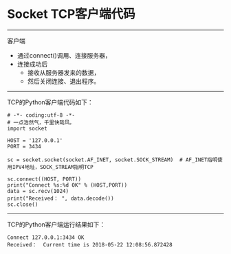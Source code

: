 # Socket TCP客户端代码
---
客户端
- 通过connect()调用、连接服务器，
- 连接成功后
  - 接收从服务器发来的数据，
  - 然后关闭连接、退出程序。
---
TCP的Python客户端代码如下：
```
# -*- coding:utf-8 -*-
# 一点浩然气，千里快哉风。
import socket

HOST = '127.0.0.1'
PORT = 3434

sc = socket.socket(socket.AF_INET, socket.SOCK_STREAM)  # AF_INET指明使用IPV4地址，SOCK_STREAM指明TCP

sc.connect((HOST, PORT))
print("Connect %s:%d OK" % (HOST,PORT))
data = sc.recv(1024)
print("Received： ", data.decode())
sc.close()
```
---

TCP的Python客户端运行结果如下：
```
Connect 127.0.0.1:3434 OK
Received：  Current time is 2018-05-22 12:08:56.872428
```

